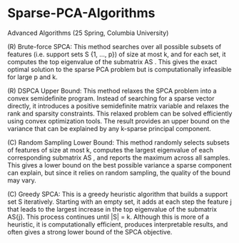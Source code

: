 # Sparse-PCA-Algorithms
Advanced Algorithms (25 Spring, Columbia University)

(R) Brute-force SPCA: This method searches over all possible subsets of features (i.e. support sets S  {1, ..., p}) of size at most k, and for each set, it computes the top eigenvalue of the submatrix AS . This gives the exact optimal solution to the sparse PCA problem but is computationally infeasible for large p and k.

(R) DSPCA Upper Bound: This method relaxes the SPCA problem into a convex semidefinite program. Instead of searching for a sparse vector directly, it introduces a positive semidefinite matrix variable and relaxes the rank and sparsity constraints. This relaxed problem can be solved efficiently using convex optimization tools. The result provides an upper bound on the variance that can be explained by any k-sparse principal component.

(C) Random Sampling Lower Bound: This method randomly selects subsets of features of size at most k, computes the largest eigenvalue of each corresponding submatrix AS , and reports the maximum across all samples. This gives a lower bound on the best possible variance a sparse component can explain, but since it relies on random sampling, the quality of the bound may vary.

(C) Greedy SPCA: This is a greedy heuristic algorithm that builds a support set S iteratively. Starting with an empty set, it adds at each step the feature j that leads to the largest increase in the top eigenvalue of the submatrix AS{j}. This process continues until |S| = k. Although this is more of a heuristic, it is computationally efficient, produces interpretable results, and often gives a strong lower bound of the SPCA objective.
